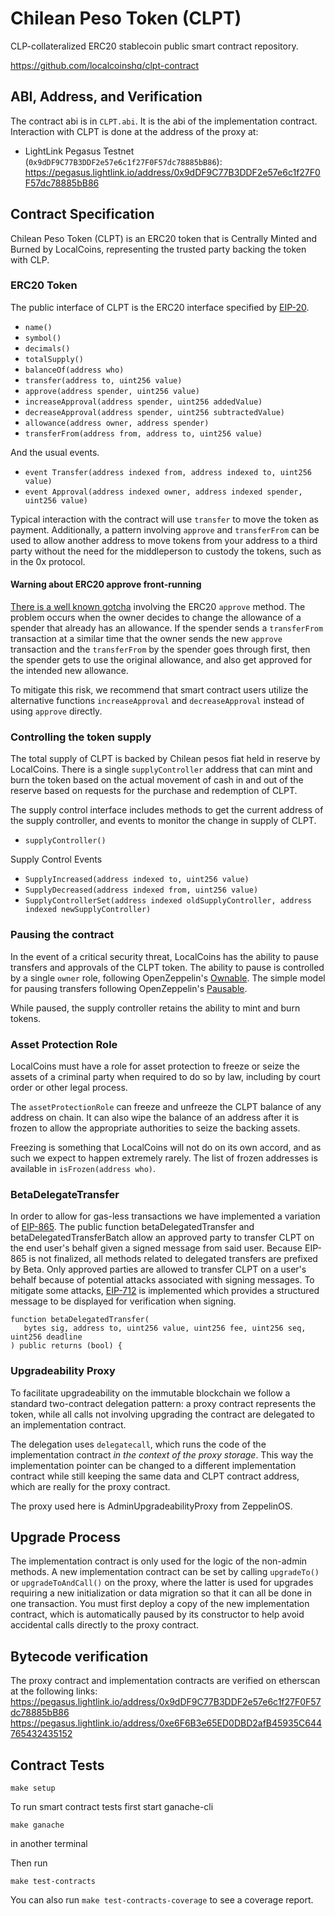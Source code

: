 # Chilean Peso Token (CLPT)

CLP-collateralized ERC20 stablecoin public smart contract repository.

https://github.com/localcoinshq/clpt-contract

## ABI, Address, and Verification

The contract abi is in `CLPT.abi`. It is the abi of the implementation contract.
Interaction with CLPT is done at the address of the proxy at:

- LightLink Pegasus Testnet (`0x9dDF9C77B3DDF2e57e6c1f27F0F57dc78885bB86`): https://pegasus.lightlink.io/address/0x9dDF9C77B3DDF2e57e6c1f27F0F57dc78885bB86 

## Contract Specification

Chilean Peso Token (CLPT) is an ERC20 token that is Centrally Minted and Burned by LocalCoins,
representing the trusted party backing the token with CLP.

### ERC20 Token

The public interface of CLPT is the ERC20 interface
specified by [EIP-20](https://github.com/ethereum/EIPs/blob/master/EIPS/eip-20.md).

- `name()`
- `symbol()`
- `decimals()`
- `totalSupply()`
- `balanceOf(address who)`
- `transfer(address to, uint256 value)`
- `approve(address spender, uint256 value)`
- `increaseApproval(address spender, uint256 addedValue)`
- `decreaseApproval(address spender, uint256 subtractedValue)`
- `allowance(address owner, address spender)`
- `transferFrom(address from, address to, uint256 value)`

And the usual events.

- `event Transfer(address indexed from, address indexed to, uint256 value)`
- `event Approval(address indexed owner, address indexed spender, uint256 value)`

Typical interaction with the contract will use `transfer` to move the token as payment.
Additionally, a pattern involving `approve` and `transferFrom` can be used to allow another
address to move tokens from your address to a third party without the need for the middleperson
to custody the tokens, such as in the 0x protocol.

#### Warning about ERC20 approve front-running

[There is a well known gotcha](https://github.com/ethereum/EIPs/issues/20#issuecomment-263524729) involving the ERC20
`approve` method. The problem occurs when the owner decides to change the allowance of a spender that already has an
allowance. If the spender sends a `transferFrom` transaction at a similar time that the owner sends the new `approve`
transaction and the `transferFrom` by the spender goes through first, then the spender gets to use the original
allowance, and also get approved for the intended new allowance.

To mitigate this risk, we recommend that smart contract users utilize the alternative functions `increaseApproval` and
`decreaseApproval` instead of using `approve` directly.

### Controlling the token supply

The total supply of CLPT is backed by Chilean pesos fiat held in reserve by LocalCoins.
There is a single `supplyController` address that can mint and burn the token
based on the actual movement of cash in and out of the reserve based on
requests for the purchase and redemption of CLPT.

The supply control interface includes methods to get the current address
of the supply controller, and events to monitor the change in supply of CLPT.

- `supplyController()`

Supply Control Events

- `SupplyIncreased(address indexed to, uint256 value)`
- `SupplyDecreased(address indexed from, uint256 value)`
- `SupplyControllerSet(address indexed oldSupplyController, address indexed newSupplyController)`

### Pausing the contract

In the event of a critical security threat, LocalCoins has the ability to pause transfers
and approvals of the CLPT token. The ability to pause is controlled by a single `owner` role,
following OpenZeppelin's
[Ownable](https://github.com/OpenZeppelin/openzeppelin-solidity/blob/5daaf60d11ee2075260d0f3adfb22b1c536db983/contracts/ownership/Ownable.sol).
The simple model for pausing transfers following OpenZeppelin's
[Pausable](https://github.com/OpenZeppelin/openzeppelin-solidity/blob/5daaf60d11ee2075260d0f3adfb22b1c536db983/contracts/lifecycle/Pausable.sol).

While paused, the supply controller retains the ability to mint and burn tokens.

### Asset Protection Role

LocalCoins must have a role for asset protection to freeze or seize the assets of a criminal party when required to do so by
law, including by court order or other legal process.

The `assetProtectionRole` can freeze and unfreeze the CLPT balance of any address on chain.
It can also wipe the balance of an address after it is frozen
to allow the appropriate authorities to seize the backing assets.

Freezing is something that LocalCoins will not do on its own accord,
and as such we expect to happen extremely rarely. The list of frozen addresses is available
in `isFrozen(address who)`.

### BetaDelegateTransfer

In order to allow for gas-less transactions we have implemented a variation of [EIP-865](https://github.com/ethereum/EIPs/issues/865).
The public function betaDelegatedTransfer and betaDelegatedTransferBatch allow an approved party to transfer CLPT
on the end user's behalf given a signed message from said user. Because EIP-865 is not finalized,
all methods related to delegated transfers are prefixed by Beta. Only approved parties are allowed to transfer
CLPT on a user's behalf because of potential attacks associated with signing messages.
To mitigate some attacks, [EIP-712](https://github.com/ethereum/EIPs/blob/master/EIPS/eip-712.md)
is implemented which provides a structured message to be displayed for verification when signing.
 ```
 function betaDelegatedTransfer(
    bytes sig, address to, uint256 value, uint256 fee, uint256 seq, uint256 deadline
 ) public returns (bool) {
 ```

### Upgradeability Proxy

To facilitate upgradeability on the immutable blockchain we follow a standard
two-contract delegation pattern: a proxy contract represents the token,
while all calls not involving upgrading the contract are delegated to an
implementation contract.

The delegation uses `delegatecall`, which runs the code of the implementation contract
_in the context of the proxy storage_. This way the implementation pointer can
be changed to a different implementation contract while still keeping the same
data and CLPT contract address, which are really for the proxy contract.

The proxy used here is AdminUpgradeabilityProxy from ZeppelinOS.

## Upgrade Process

The implementation contract is only used for the logic of the non-admin methods.
A new implementation contract can be set by calling `upgradeTo()` or `upgradeToAndCall()` on the proxy,
where the latter is used for upgrades requiring a new initialization or data migration so that
it can all be done in one transaction. You must first deploy a copy of the new implementation
contract, which is automatically paused by its constructor to help avoid accidental calls directly
to the proxy contract.

## Bytecode verification

The proxy contract and implementation contracts are verified on etherscan at the following links:
https://pegasus.lightlink.io/address/0x9dDF9C77B3DDF2e57e6c1f27F0F57dc78885bB86
https://pegasus.lightlink.io/address/0xe6F6B3e65ED0DBD2afB45935C644765432435152

## Contract Tests

`make setup`

To run smart contract tests first start ganache-cli

`make ganache`

in another terminal

Then run

`make test-contracts`

You can also run `make test-contracts-coverage` to see a coverage report.
